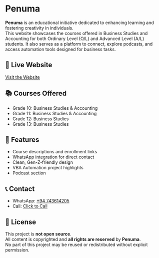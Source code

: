 # Penuma

**Penuma** is an educational initiative dedicated to enhancing learning and fostering creativity in individuals.  
This website showcases the courses offered in Business Studies and Accounting for both Ordinary Level (O/L) and Advanced Level (A/L) students. It also serves as a platform to connect, explore podcasts, and access automation tools designed for business tasks.

## 🔗 Live Website
[Visit the Website](https://your-website-link-here.com)

## 📚 Courses Offered
- Grade 10: Business Studies & Accounting
- Grade 11: Business Studies & Accounting
- Grade 12: Business Studies
- Grade 13: Business Studies

## 🚀 Features
- Course descriptions and enrollment links
- WhatsApp integration for direct contact
- Clean, Gen-Z-friendly design
- VBA Automation project highlights
- Podcast section

## 📞 Contact
- WhatsApp: [+94 743614205](https://wa.me/94743614205)
- Call: [Click to Call](tel:+94743614205)

## 📄 License
This project is **not open source**.  
All content is copyrighted and **all rights are reserved** by **Penuma**.  
No part of this project may be reused or redistributed without explicit permission.
